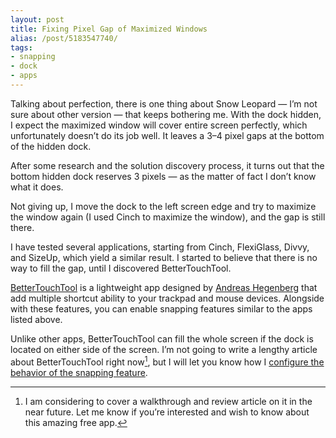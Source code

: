 ```yaml
---
layout: post
title: Fixing Pixel Gap of Maximized Windows
alias: /post/5183547740/
tags:
- snapping
- dock
- apps
---
```

Talking about perfection, there is one thing about Snow Leopard — I’m not sure about other version — that keeps bothering me. With the dock hidden, I expect the maximized window will cover entire screen perfectly, which unfortunately doesn’t do its job well. It leaves a 3–4 pixel gaps at the bottom of the hidden dock.

After some research and the solution discovery process, it turns out that the bottom hidden dock reserves 3 pixels — as the matter of fact I don’t know what it does.

Not giving up, I move the dock to the left screen edge and try to maximize the window again (I used Cinch to maximize the window), and the gap is still there.

I have tested several applications, starting from Cinch, FlexiGlass, Divvy, and SizeUp, which yield a similar result. I started to believe that there is no way to fill the gap, until I discovered BetterTouchTool.

[BetterTouchTool][4] is a lightweight app designed by [Andreas Hegenberg][5] that add multiple shortcut ability to your trackpad and mouse devices. Alongside with these features, you can enable snapping features similar to the apps listed above.

Unlike other apps, BetterTouchTool can fill the whole screen if the dock is located on either side of the screen. I’m not going to write a lengthy article about BetterTouchTool right now[^1], but I will let you know how I [configure the behavior of the snapping feature][3].

[3]: http://d.pr/pvoh
[4]: http://blog.boastr.net/ "Great Tools For Your Mac By Andreas Hegenberg ... - BetterTouchTool"
[5]: https://twitter.com/boastr_net "Andreas Hegenberg (boastr_net) on Twitter"

[^1]: I am considering to cover a walkthrough and review article on it in the near future. Let me know if you’re interested and wish to know about this amazing free app. 